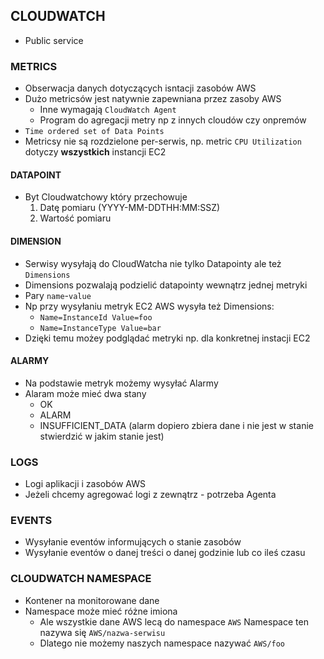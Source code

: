 ## CLOUDWATCH

- Public service

### METRICS
- Obserwacja danych dotyczących isntacji zasobów AWS
- Dużo metricsów jest natywnie zapewniana przez zasoby AWS
	- Inne wymagają `CloudWatch Agent`
	- Program do agregacji metry np z innych cloudów czy onpremów
- `Time ordered set of Data Points`
- Metricsy nie są rozdzielone per-serwis, np. metric `CPU Utilization` dotyczy __wszystkich__ instancji EC2

#### DATAPOINT
- Byt Cloudwatchowy który przechowuje 
	1. Datę pomiaru (YYYY-MM-DDTHH:MM:SSZ)
	2. Wartość pomiaru

#### DIMENSION
- Serwisy wysyłają do CloudWatcha nie tylko Datapointy ale też `Dimensions`
- Dimensions pozwalają podzielić datapointy wewnątrz jednej metryki
-	Pary `name`-`value`
- Np przy wysyłaniu metryk EC2 AWS wysyła też Dimensions:
	-	`Name=InstanceId Value=foo`
	-	`Name=InstanceType Value=bar`
- Dzięki temu możey podglądać metryki np. dla konkretnej instacji EC2

#### ALARMY
- Na podstawie metryk możemy wysyłać Alarmy
- Alaram może mieć dwa stany
	-	OK
	- ALARM
	- INSUFFICIENT_DATA (alarm dopiero zbiera dane i nie jest w stanie stwierdzić w jakim stanie jest)

### LOGS
- Logi aplikacji i zasobów AWS
- Jeżeli chcemy agregować logi z zewnątrz - potrzeba Agenta

### EVENTS
- Wysyłanie eventów informujących o stanie zasobów
- Wysyłanie eventów o danej treści o danej godzinie lub co ileś czasu

### CLOUDWATCH NAMESPACE
- Kontener na monitorowane dane
- Namespace może mieć różne imiona
	- Ale wszystkie dane AWS lecą do namespace `AWS`
		Namespace ten nazywa się `AWS/nazwa-serwisu`
	- Dlatego nie możemy naszych namespace nazywać `AWS/foo`
